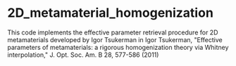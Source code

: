 # 2D_metamaterial_homogenization
This code implements the effective parameter retrieval procedure for 2D metamaterials developed by Igor Tsukerman in Igor Tsukerman, "Effective parameters of metamaterials: a rigorous homogenization theory via Whitney interpolation," J. Opt. Soc. Am. B 28, 577-586 (2011) 
